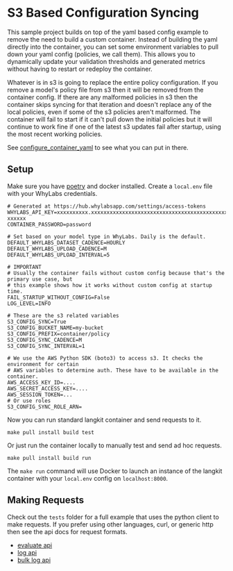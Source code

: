 # S3 Based Configuration Syncing

This sample project builds on top of the yaml based config example to remove the need to build a custom container. Instead of building the
yaml directly into the container, you can set some environment variables to pull down your yaml config (policies, we call them). This allows
you to dynamically update your validation thresholds and generated metrics without having to restart or redeploy the container.

Whatever is in s3 is going to replace the entire policy configuration. If you remove a model's policy file from s3 then it will be removed
from the container config. If there are any malformed policies in s3 then the container skips syncing for that iteration and doesn't replace
any of the local policies, even if some of the s3 policies aren't malformed. The container will fail to start if it can't pull down the
initial policies but it will continue to work fine if one of the latest s3 updates fail after startup, using the most recent working
policies.

See [configure_container_yaml][configure_container_yaml] to see what you can put in there.

## Setup

Make sure you have [poetry](https://python-poetry.org/) and docker installed. Create a `local.env` file with your WhyLabs credentials.

```
# Generated at https://hub.whylabsapp.com/settings/access-tokens
WHYLABS_API_KEY=xxxxxxxxxx.xxxxxxxxxxxxxxxxxxxxxxxxxxxxxxxxxxxxxxxxxxxxxxxxxxxxx:org-xxxxxx
CONTAINER_PASSWORD=password

# Set based on your model type in WhyLabs. Daily is the default.
DEFAULT_WHYLABS_DATASET_CADENCE=HOURLY
DEFAULT_WHYLABS_UPLOAD_CADENCE=M
DEFAULT_WHYLABS_UPLOAD_INTERVAL=5

# IMPORTANT
# Usually the container fails without custom config because that's the primary use case, but
# this example shows how it works without custom config at startup time.
FAIL_STARTUP_WITHOUT_CONFIG=False
LOG_LEVEL=INFO

# These are the s3 related variables
S3_CONFIG_SYNC=True
S3_CONFIG_BUCKET_NAME=my-bucket
S3_CONFIG_PREFIX=container/policy
S3_CONFIG_SYNC_CADENCE=M
S3_CONFIG_SYNC_INTERVAL=1

# We use the AWS Python SDK (boto3) to access s3. It checks the environment for certain
# AWS variables to determine auth. These have to be available in the container.
AWS_ACCESS_KEY_ID=....
AWS_SECRET_ACCESS_KEY=....
AWS_SESSION_TOKEN=...
# Or use roles
S3_CONFIG_SYNC_ROLE_ARN=
```


Now you can run standard langkit container and send requests to it.

```
make pull install build test
```

Or just run the container locally to manually test and send ad hoc requests.

```
make pull install build run
```

The `make run` command will use Docker to launch an instance of the langkit container with your `local.env` config on `localhost:8000`.

## Making Requests

Check out the `tests` folder for a full example that uses the python client to make requests. If you prefer using other languages, curl, or
generic http then see the api docs for request formats.

- [evaluate api](https://whylabs.github.io/whylogs-container-python-docs/whylogs-container-python.html#operation/evaluate)
- [log api](https://whylabs.github.io/whylogs-container-python-docs/whylogs-container-python.html#operation/log_llm)
- [bulk log api](https://whylabs.github.io/whylogs-container-python-docs/whylogs-container-python.html#operation/log)



[configure_container_yaml]: https://github.com/whylabs/langkit-container-examples/tree/master/examples/configure_container_yaml
